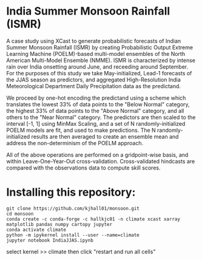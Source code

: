 # India Summer Monsoon Rainfall (ISMR)

A case study using XCast to generate probabilistic forecasts of Indian Summer Monsoon Rainfall (ISMR) by creating Probabilistic Output Extreme Learning Machine (POELM)-based multi-model ensembles of the North American Multi-Model Ensemble (NMME). ISMR is characterized by intense rain over India onsetting around June, and receeding around September. For the purposes of this study we take May-initialized, Lead-1 forecasts of the JJAS season as predictors, and aggregated High-Resolution India Meteorological Department Daily Precipitation data as the predictand. 

We proceed by one-hot encoding the predictand using a scheme which translates the lowest 33% of data points to the "Below Normal" category, the highest 33% of data points to the "Above Normal" category, and all others to the "Near Normal" category. The predictors are then scaled to the interval [-1, 1] using MinMax Scaling, and a set of N randomly-initialized POELM models are fit, and used to make predictions. The N randomly-initialized results are then averaged to create an ensemble mean and address the non-determinism of the POELM approach. 

All of the above operations are performed on a gridpoint-wise basis, and within Leave-One-Year-Out cross-validation. Cross-validated hindcasts are compared with the observations data to compute skill scores. 

# Installing this repository: 

```
git clone https://github.com/kjhall01/monsoon.git
cd monsoon
conda create -c conda-forge -c hallkjc01 -n climate xcast xarray matplotlib pandas numpy cartopy jupyter
conda activate climate 
python -m ipykernel install --user --name=climate
jupyter notebook IndiaJJAS.ipynb
```

select kernel >> climate
then click "restart and run all cells" 
